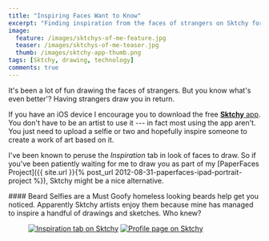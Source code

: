 ```yaml
---
title: "Inspiring Faces Want to Know"
excerpt: "Finding inspiration from the faces of strangers on Sktchy for iOS."
image: 
  feature: /images/sktchys-of-me-feature.jpg
  teaser: /images/sktchys-of-me-teaser.jpg
  thumb: /images/sktchy-app-thumb.png
tags: [Sktchy, drawing, technology]
comments: true
---
```


It's been a lot of fun drawing the faces of strangers. But you know what's even better'? Having strangers draw you in return.

If you have an iOS device I encourage you to download the free [**Sktchy** app](http://www.sktchy.com/). You don't have to be an artist to use it --- in fact most using the app aren't. You just need to upload a selfie or two and hopefully inspire someone to create a work of art based on it.

I've been known to peruse the *Inspiration* tab in look of faces to draw. So if you've been patiently waiting for me to draw you as part of my [PaperFaces Project]({{ site.url }}{% post_url 2012-08-31-paperfaces-ipad-portrait-project %}), Sktchy might be a nice alternative.

<div class="notice--info" markdown="1">
#### Beard Selfies are a Must
Goofy homeless looking beards help get you noticed. Apparently Sktchy artists enjoy them because mine has managed to inspire a handful of drawings and sketches. Who knew?
</div>

<figure class="half">
	<a href="{{ site.url }}/tag/sktchy/"><img src="{{ site.url }}/images/sktchy-inspiration-screenshot.jpg" alt="Inspiration tab on Sktchy"></a>
	<a href="{{ site.url }}/tag/sktchy/"><img src="{{ site.url }}/images/sktchy-profile-screenshot.jpg" alt="Profile page on Sktchy"></a>
</figure>
